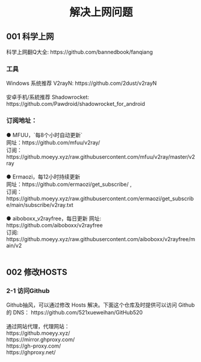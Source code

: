 <h1><center>解决上网问题</h1>
<h2>001 科学上网</h2>
科学上网翻Q大全: https://github.com/bannedbook/fanqiang<br>
<h3>工具</h3>
Windows 系统推荐 V2rayN: https://github.com/2dust/v2rayN<br><br>
安卓手机/系統推荐 Shadowrocket: https://github.com/Pawdroid/shadowrocket_for_android<br>
<h3>订阅地址：</h3>
● MFUU，`每8个小时自动更新`<br>
网址：https://github.com/mfuu/v2ray/<br>
订阅：https://github.moeyy.xyz/raw.githubusercontent.com/mfuu/v2ray/master/v2ray<br><br>
● Ermaozi，每12小时持续更新<br>
网址：https://github.com/ermaozi/get_subscribe/ , <br>
订阅：https://github.moeyy.xyz/raw.githubusercontent.com/ermaozi/get_subscribe/main/subscribe/v2ray.txt<br><br>
● aiboboxx_v2rayfree，每日更新
网址: https://github.com/aiboboxx/v2rayfree<br>
订阅: https://github.moeyy.xyz/raw.githubusercontent.com/aiboboxx/v2rayfree/main/v2<br><br>

<h2>002 修改HOSTS</h2>
<h3>2-1 访问Github</h3>
Github抽风，可以通过修改 Hosts 解决。下面这个仓库及时提供可以访问 Github 的 DNS：
https://github.com/521xueweihan/GitHub520<br><br>
通过网站代理，代理网站：<br>
https://github.moeyy.xyz/<br>
https://mirror.ghproxy.com/<br>
https://gh-proxy.com/<br>
https://ghproxy.net/<br>
